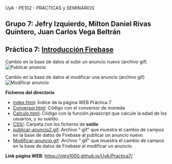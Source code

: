 UyA - PE102 - PRÁCTICAS y SEMINARIOS
## Grupo 7: Jefry Izquierdo, Milton Daniel Rivas Quintero, Juan Carlos Vega Beltrán


## Práctica 7: [Introducción Firebase](https://nitro1000.github.io/UyA/Practica7/)


  Cambio en la base de datos al subir un anuncio nuevo (archivo gif)
    ![**Publicar anuncio**](https://github.com/Nitro1000/UyA/blob/master/Practica7/publicar-anuncio2.gif)
    
  Cambio en la base de datos al modificar una anuncio (archivo gif)
    ![**Modificar anuncio**](https://github.com/Nitro1000/UyA/blob/master/Practica7/Modificar-anuncio.gif)
    
**Ficheros del directorio**
  - [index.html](https://github.com/Nitro1000/UyA/blob/master/Practica7/index.html): Índice de la página WEB Práctica 7
  - [Conversor.html](https://github.com/Nitro1000/UyA/blob/master/Practica7/Conversor.html): Código con el conversor de moneda 
  - [Calculo.html](https://github.com/Nitro1000/UyA/blob/master/Practica7/Calculo.html): Código con la función javascript que calcule la edad de los usuarios, y su sueldo.
  - [CSS/](https://github.com/Nitro1000/UyA/tree/master/Practica7/CSS): Carpeta con los ficheros de **estilo**
  - [publicar-anuncio2.gif](https://github.com/Nitro1000/UyA/blob/master/Practica7/publicar-anuncio2.gif): Archivo "·gif" que muestra el cambio de campos en la base de datos de Firebase al publicar un anuncio nuevo
  - [Modificar-anuncio.gif](https://github.com/Nitro1000/UyA/blob/master/Practica7/Modificar-anuncio.gif): Archivo "·gif" que muestra el cambio de campos en la base de datos de Firebase al modificar un anuncio.

**Link página WEB**: https://nitro1000.github.io/UyA/Practica7/
